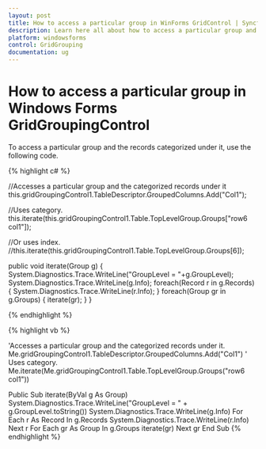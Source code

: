 ```yaml
---
layout: post
title: How to access a particular group in WinForms GridControl | Syncfusion
description: Learn here all about how to access a particular group and the records categorized under it of Syncfusion Windows Forms GridGroupingControl control and more.
platform: windowsforms
control: GridGrouping
documentation: ug
---
```


# How to access a particular group in Windows Forms GridGroupingControl

To access a particular group and the records categorized under it, use the following code.
 
{% highlight c# %}

//Accesses a particular group and the categorized records under it
this.gridGroupingControl1.TableDescriptor.GroupedColumns.Add("Col1");

//Uses category.
this.iterate(this.gridGroupingControl1.Table.TopLevelGroup.Groups["row6 col1"]);

//Or uses index.
//this.iterate(this.gridGroupingControl1.Table.TopLevelGroup.Groups[6]);

public void iterate(Group g)
{
System.Diagnostics.Trace.WriteLine("GroupLevel = "+g.GroupLevel);
System.Diagnostics.Trace.WriteLine(g.Info);
foreach(Record r in g.Records)
{
System.Diagnostics.Trace.WriteLine(r.Info);
}
foreach(Group gr in g.Groups)
{
iterate(gr);
}
}

{% endhighlight  %}

{% highlight vb %}

'Accesses a particular group and the categorized records under it.  
    Me.gridGroupingControl1.TableDescriptor.GroupedColumns.Add("Col1")
' Uses category.
    Me.iterate(Me.gridGroupingControl1.Table.TopLevelGroup.Groups("row6 col1"))

Public Sub iterate(ByVal g As Group)
    System.Diagnostics.Trace.WriteLine("GroupLevel = " + g.GroupLevel.toString())
    System.Diagnostics.Trace.WriteLine(g.Info)
    For Each r As Record In g.Records
        System.Diagnostics.Trace.WriteLine(r.Info)
    Next r
    For Each gr As Group In g.Groups
        iterate(gr)
    Next gr
End Sub
{% endhighlight  %}